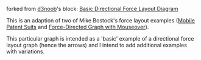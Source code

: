 forked from <a href='http://bl.ocks.org/d3noob/'>d3noob</a>'s block: <a href='http://bl.ocks.org/d3noob/5141278'>Basic Directional Force Layout Diagram</a>

This is an adaption of two of Mike Bostock's force layout examples ([Mobile Patent Suits](http://bl.ocks.org/mbostock/1153292) and [Force-Directed Graph with Mouseover](http://bl.ocks.org/mbostock/2706022)).

This particular graph is intended as a 'basic' example of a directional force layout graph (hence the arrows) and I intend to add additional examples with variations.